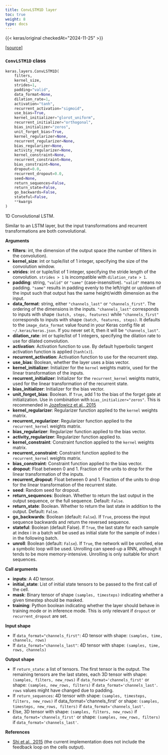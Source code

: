 ```yaml
---
title: ConvLSTM1D layer
toc: true
weight: 8
type: docs
---
```


{{< keras/original checkedAt="2024-11-25" >}}

[\[source\]](https://github.com/keras-team/keras/tree/v3.6.0/keras/src/layers/rnn/conv_lstm1d.py#L5)

### `ConvLSTM1D` class

```python
keras.layers.ConvLSTM1D(
    filters,
    kernel_size,
    strides=1,
    padding="valid",
    data_format=None,
    dilation_rate=1,
    activation="tanh",
    recurrent_activation="sigmoid",
    use_bias=True,
    kernel_initializer="glorot_uniform",
    recurrent_initializer="orthogonal",
    bias_initializer="zeros",
    unit_forget_bias=True,
    kernel_regularizer=None,
    recurrent_regularizer=None,
    bias_regularizer=None,
    activity_regularizer=None,
    kernel_constraint=None,
    recurrent_constraint=None,
    bias_constraint=None,
    dropout=0.0,
    recurrent_dropout=0.0,
    seed=None,
    return_sequences=False,
    return_state=False,
    go_backwards=False,
    stateful=False,
    **kwargs
)
```

1D Convolutional LSTM.

Similar to an LSTM layer, but the input transformations and recurrent transformations are both convolutional.

**Arguments**

- **filters**: int, the dimension of the output space (the number of filters in the convolution).
- **kernel_size**: int or tuple/list of 1 integer, specifying the size of the convolution window.
- **strides**: int or tuple/list of 1 integer, specifying the stride length of the convolution. `strides > 1` is incompatible with `dilation_rate > 1`.
- **padding**: string, `"valid"` or `"same"` (case-insensitive). `"valid"` means no padding. `"same"` results in padding evenly to the left/right or up/down of the input such that output has the same height/width dimension as the input.
- **data_format**: string, either `"channels_last"` or `"channels_first"`. The ordering of the dimensions in the inputs. `"channels_last"` corresponds to inputs with shape `(batch, steps, features)` while `"channels_first"` corresponds to inputs with shape `(batch, features, steps)`. It defaults to the `image_data_format` value found in your Keras config file at `~/.keras/keras.json`. If you never set it, then it will be `"channels_last"`.
- **dilation_rate**: int or tuple/list of 1 integers, specifying the dilation rate to use for dilated convolution.
- **activation**: Activation function to use. By default hyperbolic tangent activation function is applied (`tanh(x)`).
- **recurrent_activation**: Activation function to use for the recurrent step.
- **use_bias**: Boolean, whether the layer uses a bias vector.
- **kernel_initializer**: Initializer for the `kernel` weights matrix, used for the linear transformation of the inputs.
- **recurrent_initializer**: Initializer for the `recurrent_kernel` weights matrix, used for the linear transformation of the recurrent state.
- **bias_initializer**: Initializer for the bias vector.
- **unit_forget_bias**: Boolean. If `True`, add 1 to the bias of the forget gate at initialization. Use in combination with `bias_initializer="zeros"`. This is recommended in [Jozefowicz et al., 2015](http://www.jmlr.org/proceedings/papers/v37/jozefowicz15.pdf)
- **kernel_regularizer**: Regularizer function applied to the `kernel` weights matrix.
- **recurrent_regularizer**: Regularizer function applied to the `recurrent_kernel` weights matrix.
- **bias_regularizer**: Regularizer function applied to the bias vector.
- **activity_regularizer**: Regularizer function applied to.
- **kernel_constraint**: Constraint function applied to the `kernel` weights matrix.
- **recurrent_constraint**: Constraint function applied to the `recurrent_kernel` weights matrix.
- **bias_constraint**: Constraint function applied to the bias vector.
- **dropout**: Float between 0 and 1. Fraction of the units to drop for the linear transformation of the inputs.
- **recurrent_dropout**: Float between 0 and 1. Fraction of the units to drop for the linear transformation of the recurrent state.
- **seed**: Random seed for dropout.
- **return_sequences**: Boolean. Whether to return the last output in the output sequence, or the full sequence. Default: `False`.
- **return_state**: Boolean. Whether to return the last state in addition to the output. Default: `False`.
- **go_backwards**: Boolean (default: `False`). If `True`, process the input sequence backwards and return the reversed sequence.
- **stateful**: Boolean (default False). If `True`, the last state for each sample at index i in a batch will be used as initial state for the sample of index i in the following batch.
- **unroll**: Boolean (default: `False`). If `True`, the network will be unrolled, else a symbolic loop will be used. Unrolling can speed-up a RNN, although it tends to be more memory-intensive. Unrolling is only suitable for short sequences.

**Call arguments**

- **inputs**: A 4D tensor.
- **initial_state**: List of initial state tensors to be passed to the first call of the cell.
- **mask**: Binary tensor of shape `(samples, timesteps)` indicating whether a given timestep should be masked.
- **training**: Python boolean indicating whether the layer should behave in training mode or in inference mode. This is only relevant if `dropout` or `recurrent_dropout` are set.

**Input shape**

- If `data_format="channels_first"`: 4D tensor with shape: `(samples, time, channels, rows)`
- If `data_format="channels_last"`: 4D tensor with shape: `(samples, time, rows, channels)`

**Output shape**

- If `return_state`: a list of tensors. The first tensor is the output. The remaining tensors are the last states, each 3D tensor with shape: `(samples, filters, new_rows)` if `data_format='channels_first'` or shape: `(samples, new_rows, filters)` if `data_format='channels_last'`. `rows` values might have changed due to padding.
- If `return_sequences`: 4D tensor with shape: `(samples, timesteps, filters, new_rows)` if data_format='channels_first' or shape: `(samples, timesteps, new_rows, filters)` if `data_format='channels_last'`.
- Else, 3D tensor with shape: `(samples, filters, new_rows)` if `data_format='channels_first'` or shape: `(samples, new_rows, filters)` if `data_format='channels_last'`.

**References**

- [Shi et al., 2015](http://arxiv.org/abs/1506.04214v1) (the current implementation does not include the feedback loop on the cells output).
